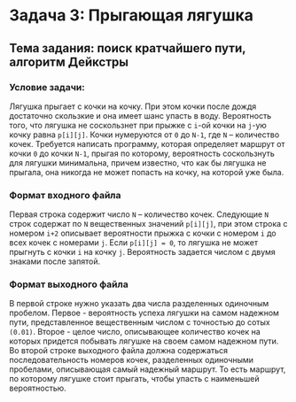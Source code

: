 # Задача 3: Прыгающая лягушка

## Тема задания: поиск кратчайшего пути, алгоритм Дейкстры

### Условие задачи:

Лягушка прыгает с кочки на кочку. При этом кочки после дождя достаточно скользкие и она имеет шанс упасть в воду. Вероятность того, что лягушка не соскользнет при прыжке с `i`-ой кочки на `j`-ую кочку равна `p[i][j]`. Кочки нумеруются от `0` до `N-1`, где `N` – количество кочек.
Требуется написать программу, которая определяет маршрут от кочки `0` до кочки `N-1`, прыгая по которому, вероятность соскользнуть для лягушки минимальна, причем известно, что как бы лягушка не прыгала, она никогда не может попасть на кочку, на которой уже была.

### Формат входного файла

Первая строка содержит число `N` – количество кочек. Следующие `N` строк содержат по `N` вещественных значений `p[i][j]`, при этом строка с номером `i+2` описывает вероятности прыжка с кочки с номером `i` до всех кочек с номерами `j`. Если `p[i][j] = 0`, то лягушка не может прыгнуть с кочки `i` на кочку `j`. Вероятность задается числом с двумя знаками после запятой.

### Формат выходного файла

В первой строке нужно указать два числа разделенных одиночным пробелом. Первое - вероятность успеха лягушки на самом надежном пути, представленное вещественным числом с точностью до сотых `(0.01)`. Второе - целое число, описывающее количество кочек на которых придется побывать лягушке на своем самом надежном пути.
Во второй строке выходного файла должна содержаться последовательность номеров кочек, разделенных одиночными пробелами, описывающая самый надежный маршрут. То есть маршрут, по которому лягушке стоит прыгать, чтобы упасть с наименьшей вероятностью.